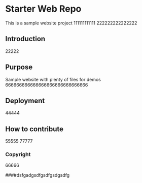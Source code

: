# Starter Web Repo

This is a sample website project
111111111111
222222222222222

## Introduction

22222

## Purpose

Sample website with plenty of files for demos
666666666666666666666666666666

## Deployment

44444

## How to contribute

55555
77777

### Copyright

66666

####dsfgadgsdfgsdfgsdgsdfg